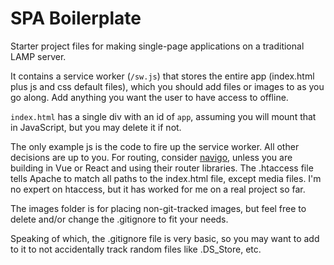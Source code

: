 # SPA Boilerplate

Starter project files for making single-page applications on a traditional LAMP server.

It contains a service worker (`/sw.js`) that stores the entire app (index.html plus js and css default files), which you should add files or images to as you go along. Add anything you want the user to have access to offline.

`index.html` has a single div with an id of `app`, assuming you will mount that in JavaScript, but you may delete it if not.

The only example js is the code to fire up the service worker. All other decisions are up to you. For routing, consider [navigo](https://github.com/krasimir/navigo), unless you are building in Vue or React and using their router libraries. The .htaccess file tells Apache to match all paths to the index.html file, except media files. I'm no expert on htaccess, but it has worked for me on a real project so far.

The images folder is for placing non-git-tracked images, but feel free to delete and/or change the .gitignore to fit your needs.

Speaking of which, the .gitignore file is very basic, so you may want to add to it to not accidentally track random files like .DS_Store, etc.